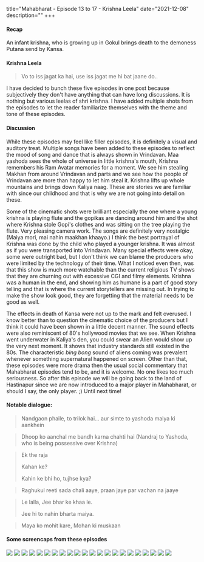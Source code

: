 title="Mahabharat - Episode 13 to 17 - Krishna Leela"
date="2021-12-08"
description=""
+++ 
#### Recap 
An infant krishna, who is growing up in Gokul brings death to the demoness Putana send by Kansa.

#### Krishna Leela
> Vo to iss jagat ka hai, use iss jagat me hi bat jaane do..

I have decided to bunch these five episodes in one post because subjectively they don't have anything that can have long discussions. It is nothing but various leelas of shri krishna. I have added multiple shots from the episodes to let the reader familiarize themselves with the theme and tone of these episodes.

#### Discussion

While these episodes may feel like filler episodes, it is definitely a visual
and auditory treat. Multiple songs have been added to these episodes to reflect
the mood of song and dance that is always shown in Vrindavan. Maa yashoda sees
the whole of universe in little krishna's mouth,
Krishna remembers his Ram Avatar memories for a moment. We see him stealing
Makhan from around Vrindavan and parts
and we see how the people of Vrindavan are more than happy to let him steal it.
Krishna lifts up whole mountains and brings down Kaliya naag. These are stories
we are familiar with
since our childhood and that is why we are not going into detail on these. 

Some of the cinematic shots were brilliant especially the one where a young
krishna is playing flute and the gopikas are dancing around him and the shot
where Krishna stole Gopi's clothes and was sitting on the tree playing the
flute. Very pleasing camera work. The songs are
definitely very nostalgic (Maiya mori, mai nahin maakhan khaayo.) I think the
best portrayal of Krishna was done by the child who played a younger krishna.
It was almost as if you were transported into Vrindavan. Many special effects
were okay, some were outright bad, but I don't think we can blame the producers
who were limited by the technology of their time. What I noticed even then, was
that this show is much more watchable than the current religious TV shows that
they are churning out with excessive CGI and filmy elements. Krishna was a
human in the end, and showing him as humane is a part of good story telling and
that is where the current storytellers are missing out. In trying to make the
show look good, they are forgetting that the material needs to be good as well.

The effects in death of Kansa were not up to the mark and felt overused. I know
better than to question the cinematic choice of the producers but I think it
could have been shown in a little decent manner. The sound effects were also
reminiscent of 80's hollywood movies that we see. When Krishna went underwater
in Kaliya's den, you could swear an Alien would show up the very next moment. It
shows that industry standards still existed in the 80s. The characteristic
*bing bong* sound of aliens coming was prevalent whenever something
supernatural happened on screen. Other than that, these episodes were more
drama then the usual social commentary that Mahabharat episodes tend to be, and
it is welcome. No one likes too much seriousness. So after this episode we will
be going back to the land of Hastinapur since we are now introduced to a major
player in Mahabharat, or should I say, the only player. ;) Until next time!

#### Notable dialogue:

>Nandgaon phaile, to trilok hai... aur simte to yashoda maiya ki aankhein
<!-- -->
>Dhoop ko aanchal me bandh karna chahti hai (Nandraj to Yashoda, who is being possessive over Krishna)
<!-- -->
>Ek the raja
>
>Kahan ke?
>
>Kahin ke bhi ho, tujhse kya?
<!-- -->
>Raghukul reeti sada chali aaye, praan jaye par vachan na jaaye
<!-- -->
>Le lalla, Jee bhar ke khaa le.
>
>Jee hi to nahin bharta maiya.
<!-- -->
>Maya ko mohit kare, Mohan ki muskaan

#### Some screencaps from these episodes

![](awd/images/mahabharat/krishnaleela_1.webp)
![](awd/images/mahabharat/krishnaleela_2.webp)
![](awd/images/mahabharat/krishnaleela_3.webp)
![](awd/images/mahabharat/krishnaleela_4.webp)
![](awd/images/mahabharat/krishnaleela_5.webp)
![](awd/images/mahabharat/krishnaleela_6.webp)
![](awd/images/mahabharat/krishnaleela_7.webp)
![](awd/images/mahabharat/krishnaleela_8.webp)
![](awd/images/mahabharat/krishnaleela_9.webp)
![](awd/images/mahabharat/krishnaleela_10.webp)
![](awd/images/mahabharat/krishnaleela_11.webp)
![](awd/images/mahabharat/krishnaleela_12.webp)
![](awd/images/mahabharat/krishnaleela_13.webp)
![](awd/images/mahabharat/krishnaleela_14.webp)
![](awd/images/mahabharat/krishnaleela_15.webp)
![](awd/images/mahabharat/krishnaleela_16.webp)
![](awd/images/mahabharat/krishnaleela_17.webp)
![](awd/images/mahabharat/krishnaleela_18.webp)
![](awd/images/mahabharat/krishnaleela_19.webp)
![](awd/images/mahabharat/krishnaleela_20.webp)
![](awd/images/mahabharat/krishnaleela_21.webp)
![](awd/images/mahabharat/krishnaleela_22.webp)
